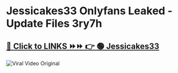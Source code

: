 
 # Jessicakes33 Onlyfans Leaked - Update Files 3ry7h

## <h2><a href="https://clipsfans.com/Jessicakes33&ref=git">🔗 Click to LINKS ⏩⏩ 👉 🟢 Jessicakes33 </a></h2>

<a href="https://clipsfans.com/Jessicakes33&ref=git" rel="nofollow" data-target="animated-image.originalLink"><img src="https://i.ibb.co.com/xMMVF88/686577567.gif" alt="Viral Video Original" style="max-width: 100%; display: inline-block;" data-target="animated-image.originalImage"></a>

